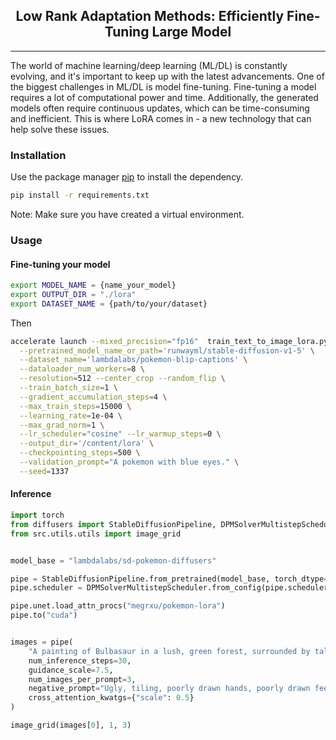 <h2 align="center">Low Rank Adaptation Methods: Efficiently Fine-Tuning Large Model</h3> 

---
The world of machine learning/deep learning (ML/DL) is constantly evolving, and it's important to keep up with the latest advancements. One of the biggest challenges in ML/DL is model fine-tuning. Fine-tuning a model requires a lot of computational power and time. Additionally, the generated models often require continuous updates, which can be time-consuming and inefficient. This is where LoRA comes in - a new technology that can help solve these issues. 


<h3>Installation</h4>

Use the package manager [pip](https://pip.pypa.io/en/stable/) to install the dependency.

```bash
pip install -r requirements.txt
```
Note: Make sure you have created a virtual environment. 

### Usage

#### Fine-tuning your model
```bash
export MODEL_NAME = {name_your_model}
export OUTPUT_DIR = "./lora"
export DATASET_NAME = {path/to/your/dataset}
```

Then

```bash
accelerate launch --mixed_precision="fp16"  train_text_to_image_lora.py \
  --pretrained_model_name_or_path='runwayml/stable-diffusion-v1-5' \
  --dataset_name='lambdalabs/pokemon-blip-captions' \
  --dataloader_num_workers=8 \
  --resolution=512 --center_crop --random_flip \
  --train_batch_size=1 \
  --gradient_accumulation_steps=4 \
  --max_train_steps=15000 \
  --learning_rate=1e-04 \
  --max_grad_norm=1 \
  --lr_scheduler="cosine" --lr_warmup_steps=0 \
  --output_dir='/content/lora' \
  --checkpointing_steps=500 \
  --validation_prompt="A pokemon with blue eyes." \
  --seed=1337
```

#### Inference 

```python
import torch
from diffusers import StableDiffusionPipeline, DPMSolverMultistepScheduler
from src.utils.utils import image_grid


model_base = "lambdalabs/sd-pokemon-diffusers"

pipe = StableDiffusionPipeline.from_pretrained(model_base, torch_dtype=torch.float16)
pipe.scheduler = DPMSolverMultistepScheduler.from_config(pipe.scheduler.config)

pipe.unet.load_attn_procs("megrxu/pokemon-lora")
pipe.to("cuda")


images = pipe(
    "A painting of Bulbasaur in a lush, green forest, surrounded by tall trees and blooming flowers. The little Pokémon is sitting on a mossy rock, with its bulb glowing brightly in the sunlight filtering through the leaves. Its eyes are closed, as if it's basking in the warmth and energy of the sun. The painting is done in a detailed, realistic style, with each leaf and blade of grass carefully rendered.", 
    num_inference_steps=30, 
    guidance_scale=7.5, 
    num_images_per_prompt=3,
    negative_prompt="Ugly, tiling, poorly drawn hands, poorly drawn feet, poorly drawn face, out of frame, extra limbs, disfigured, deformed, body out of frame, bad anatomy, watermark, signature, cut off, low contrast, underexposed, overexposed, bad art, beginner, amateur, distorted face, blurry, draft, grainy.",
    cross_attention_kwatgs={"scale": 0.5}
)

image_grid(images[0], 1, 3)
```